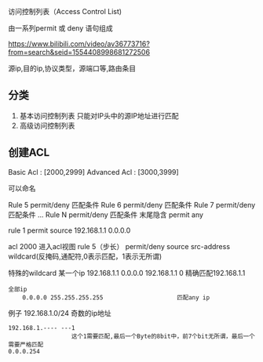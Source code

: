 访问控制列表（Access Control List)

由一系列permit 或 deny 语句组成

https://www.bilibili.com/video/av36773716?from=search&seid=1554408998681272506

源ip,目的ip,协议类型，源端口等,路由条目

## 分类
1. 基本访问控制列表
    只能对IP头中的源IP地址进行匹配
1. 高级访问控制列表

## 创建ACL
Basic Acl :     [2000,2999]
Advanced Acl :  [3000,3999]

可以命名

Rule 5 permit/deny 匹配条件
Rule 6 permit/deny 匹配条件
Rule 7 permit/deny 匹配条件
...
Rule N permit/deny 匹配条件
末尾隐含 permit any

rule 1 permit source 192.168.1.1 0.0.0.0


acl 2000  进入acl视图
rule 5（步长） permit/deny source src-address wildcard(反掩码,通配符,0表示匹配，1表示无所谓)


特殊的wildcard
    某一个ip
        192.168.1.1  0.0.0.0     192.168.1.1 0          精确匹配192.168.1.1
    
    全部ip
        0.0.0.0 255.255.255.255                     匹配any ip


例子
    192.168.1.0/24 奇数的ip地址

    192.168.1.---- ---1
                      这个1需要匹配,最后一个Byte的8bit中，前7个bit无所谓，最后一个需要严格匹配
    0.0.0.254
